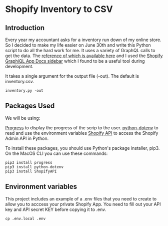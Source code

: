 # Shopify Inventory to CSV
## Introduction
Every year my accountant asks for a inventory run down of my online store.  So I decided to make my life easier on June 30th and write this Python script to do all the hard work for me.  It uses a variety of GraphQL calls to get the data.  The [reference of which is available here](https://shopify.dev/docs/admin-api/graphql/reference) and I used the [Shopify GraphiQL App Docs sidebar](https://shopify-graphiql-app.shopifycloud.com/) which I found to be a useful tool during development.

It takes a single argument for the output file (-out).  The default is inventory.csv.
```
inventory.py -out 
```

## Packages Used
We will be using:

[Progress](https://github.com/verigak/progress) to display the progress of the scrip to the user.
[python-dotenv](https://github.com/theskumar/python-dotenv) to read and use the environment variables
[Shopify API](https://github.com/Shopify/shopify_python_api) to access the Shopify Admin API in Python.


To install these packages, you should use Python's package installer, pip3.  On the MacOS CLI you can use these commands:
```
pip3 install progress
pip3 install python-dotenv
pip3 install ShopifyAPI
```

## Environment variables
This project includes an example of a .env files that you need to create to allow you to acccess your private Shopify App.  You need to fill out your API key and API secret KEY before copying it to .env.
```
cp .env.local .env
```
